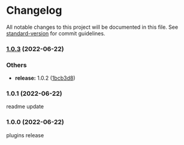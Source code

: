 # Changelog

All notable changes to this project will be documented in this file. See [standard-version](https://github.com/conventional-changelog/standard-version) for commit guidelines.

### [1.0.3](https://github.com/REDREDGROUP/prisma-enum-generator/compare/v1.0.2...v1.0.3) (2022-06-22)


### Others

* **release:** 1.0.2 ([1bcb3d8](https://github.com/REDREDGROUP/prisma-enum-generator/commit/1bcb3d8403bf1371346a51f7493ec4bfef5e7bc7))

### 1.0.1 (2022-06-22)
readme update
### 1.0.0 (2022-06-22)
plugins release